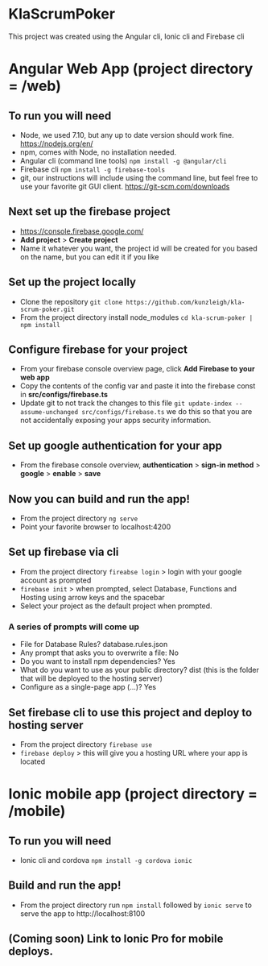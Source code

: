 # KlaScrumPoker

This project was created using the Angular cli, Ionic cli and Firebase cli

# Angular Web App (project directory = /web)

## To run you will need
* Node, we used 7.10, but any up to date version should work fine. https://nodejs.org/en/
* npm, comes with Node, no installation needed. 
* Angular cli (command line tools) `npm install -g @angular/cli`
* Firebase cli `npm install -g firebase-tools`
* git, our instructions will include using the command line, 
  but feel free to use your favorite git GUI client. https://git-scm.com/downloads

## Next set up the firebase project
* https://console.firebase.google.com/
* **Add project** > **Create project**
* Name it whatever you want, the project id will be created for you based on the name, but you can edit it if you like

## Set up the project locally
* Clone the repository `git clone https://github.com/kunzleigh/kla-scrum-poker.git`
* From the project directory install node_modules `cd kla-scrum-poker | npm install`

## Configure firebase for your project
* From your firebase console overview page, click **Add Firebase to your web app**
* Copy the contents of the config var and paste it into the firebase const in **src/configs/firebase.ts** 
* Update git to not track the changes to this file 
  `git update-index --assume-unchanged src/configs/firebase.ts`
  we do this so that you are not accidentally exposing your apps security information.

## Set up google authentication for your app
* From the firebase console overview, **authentication** > **sign-in method** > **google** > **enable** > **save**

## Now you can build and run the app!
* From the project directory `ng serve`
* Point your favorite browser to localhost:4200 

## Set up firebase via cli
* From the project directory `fireabse login` > login with your google account as prompted
* `firebase init` > when prompted, select Database, Functions and Hosting using arrow keys and the spacebar
* Select your project as the default project when prompted. 

### A series of prompts will come up
* File for Database Rules? database.rules.json
* Any prompt that asks you to overwrite a file: No
* Do you want to install npm dependencies? Yes
* What do you want to use as your public directory? dist 
(this is the folder that will be deployed to the hosting server)
* Configure as a single-page app (...)? Yes

## Set firebase cli to use this project and deploy to hosting server
* From the project directory `firebase use`
* `firebase deploy` > this will give you a hosting URL where your app is located

# Ionic mobile app (project directory = /mobile)

## To run you will need
* Ionic cli and cordova `npm install -g cordova ionic`

## Build and run the app!
* From the project directory run `npm install` followed by `ionic serve` to serve the app to http://localhost:8100

## (Coming soon) Link to Ionic Pro for mobile deploys.
